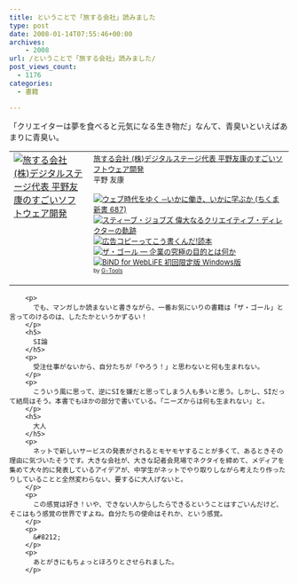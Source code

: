 ```yaml
---
title: ということで「旅する会社」読みました
type: post
date: 2008-01-14T07:55:46+00:00
archives:
    - 2008
url: /ということで「旅する会社」読みました/
post_views_count:
  - 1176
categories:
  - 書籍

---
```

「クリエイターは夢を食べると元気になる生き物だ」なんて、青臭いといえばあまりに青臭い。

<table cellpadding="5" border="0">
  <tr>
    <td valign="top">
      <a href="http://www.amazon.co.jp/gp/redirect.html%3FASIN=4756149979%26tag=konnokiyotaka-22%26lcode=xm2%26cID=2025%26ccmID=165953%26location=/o/ASIN/4756149979%253FSubscriptionId=0G91FPYVW6ZGWBH4Y9G2" target="_blank"><img alt="旅する会社 (株)デジタルステージ代表 平野友康のすごいソフトウェア開発" src="https://i0.wp.com/ecx.images-amazon.com/images/I/21gw0dmpCdL.jpg" border="0" data-recalc-dims="1" /></a>
    </td>
    <td valign="top">
      <font size="-1"><a href="http://www.amazon.co.jp/gp/redirect.html%3FASIN=4756149979%26tag=konnokiyotaka-22%26lcode=xm2%26cID=2025%26ccmID=165953%26location=/o/ASIN/4756149979%253FSubscriptionId=0G91FPYVW6ZGWBH4Y9G2" target="_blank">旅する会社 (株)デジタルステージ代表 平野友康のすごいソフトウェア開発</a><img height="1" alt="" src="http://www.assoc-amazon.jp/e/ir?t=konnokiyotaka-22&l=ur2&o=9" width="1" border="0" /><br /> 平野 友康</p>
      <p>
        </font><font size="-1"><a href="http://www.amazon.co.jp/exec/obidos/ASIN/4480063870/konnokiyotaka-22/ref=nosim/" target="_blank"><img alt="ウェブ時代をゆく ─いかに働き、いかに学ぶか (ちくま新書 687)" src="https://i0.wp.com/images.amazon.com/images/P/4480063870.09._SCTHUMBZZZ_.jpg" border="0" data-recalc-dims="1" /></a> <a href="http://www.amazon.co.jp/exec/obidos/ASIN/4756150721/konnokiyotaka-22/ref=nosim/" target="_blank"><img alt="スティーブ・ジョブズ 偉大なるクリエイティブ・ディレクターの軌跡" src="https://i2.wp.com/images.amazon.com/images/P/4756150721.09._SCTHUMBZZZ_.jpg" border="0" data-recalc-dims="1" /></a> <a href="http://www.amazon.co.jp/exec/obidos/ASIN/4883351793/konnokiyotaka-22/ref=nosim/" target="_blank"><img alt="広告コピーってこう書くんだ!読本" src="https://i0.wp.com/images.amazon.com/images/P/4883351793.09._SCTHUMBZZZ_.jpg" border="0" data-recalc-dims="1" /></a> <a href="http://www.amazon.co.jp/exec/obidos/ASIN/4478420408/konnokiyotaka-22/ref=nosim/" target="_blank"><img alt="ザ・ゴール ― 企業の究極の目的とは何か" src="https://i2.wp.com/images.amazon.com/images/P/4478420408.09._SCTHUMBZZZ_.jpg" border="0" data-recalc-dims="1" /></a> <a href="http://www.amazon.co.jp/exec/obidos/ASIN/B000THM3J0/konnokiyotaka-22/ref=nosim/" target="_blank"><img alt="BiND for WebLiFE 初回限定版 Windows版" src="https://i2.wp.com/images.amazon.com/images/P/B000THM3J0.09._SCTHUMBZZZ_.jpg" border="0" data-recalc-dims="1" /></a> </font><font size="-2"><br /> by <a href="http://www.goodpic.com/mt/aws/index.html">G-Tools</a></font></td> </tr> </tbody> </table> 
        
        <p>
          でも、マンガしか読まないと書きながら、一番お気にいりの書籍は「ザ・ゴール」と言ってのけるのは、したたかというかずるい！
        </p>
        <h5>
          SI論
        </h5>
        <p>
          受注仕事がないから、自分たちが「やろう！」と思わないと何も生まれない。
        </p>
        <p>
          こういう風に思って、逆にSIを嫌だと思ってしまう人も多いと思う。しかし、SIだって結局はそう。本書でもほかの部分で書いている。「ニーズからは何も生まれない」と。
        </p>
        <h5>
          大人
        </h5>
        <p>
          ネットで新しいサービスの発表がされるとモヤモヤすることが多くて、あるときその理由に気づいたそうです。大きな会社が、大きな記者会見場でネクタイを締めて、メディアを集めて大々的に発表しているアイデアが、中学生がネットでやり取りしながら考えたり作ったりしていることと全然変わらない、要するに大人げないと。
        </p>
        <p>
          この感覚は好き！いや、できない人からしたらできるということはすごいんだけど、そこはもう感覚の世界ですよね。自分たちの使命はそれか、という感覚。
        </p>
        <p>
          &#8212;
        </p>
        <p>
          あとがきにもちょっとほろりとさせられました。
        </p>